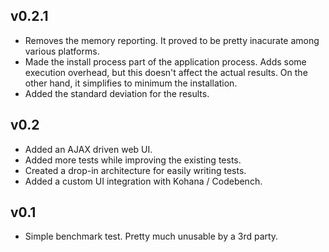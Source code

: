 ## v0.2.1
 * Removes the memory reporting. It proved to be pretty inacurate among various platforms.
 * Made the install process part of the application process. Adds some execution overhead, but this doesn't affect the actual results. On the other hand, it simplifies to minimum the installation.
 * Added the standard deviation for the results.

## v0.2
 * Added an AJAX driven web UI.
 * Added more tests while improving the existing tests.
 * Created a drop-in architecture for easily writing tests.
 * Added a custom UI integration with Kohana / Codebench.

## v0.1
 * Simple benchmark test. Pretty much unusable by a 3rd party.
